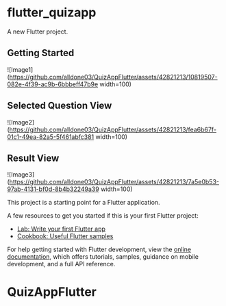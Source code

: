 # flutter_quizapp

A new Flutter project.

## Getting Started

![Image1](https://github.com/alldone03/QuizAppFlutter/assets/42821213/10819507-082e-4f39-ac9b-6bbbeff47b9e width=100)

## Selected Question View

![Image2](https://github.com/alldone03/QuizAppFlutter/assets/42821213/fea6b67f-01c1-49ea-82a5-5f461abfc381 width=100)

## Result View

![Image3](https://github.com/alldone03/QuizAppFlutter/assets/42821213/7a5e0b53-97ab-4131-bf0d-8b4b32249a39 width=100)


This project is a starting point for a Flutter application.

A few resources to get you started if this is your first Flutter project:

- [Lab: Write your first Flutter app](https://docs.flutter.dev/get-started/codelab)
- [Cookbook: Useful Flutter samples](https://docs.flutter.dev/cookbook)

For help getting started with Flutter development, view the
[online documentation](https://docs.flutter.dev/), which offers tutorials,
samples, guidance on mobile development, and a full API reference.
# QuizAppFlutter
